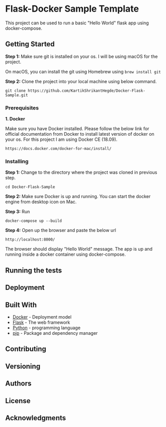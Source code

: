# Flask-Docker Sample Template

This project can be used to run a basic "Hello World" flask app using docker-compose.

## Getting Started

**Step 1:** Make sure git is installed on your os. I will be using macOS for the project.

On macOS, you can install the git using Homebrew using ```brew install git```

**Step 2:** Clone the project into your local machine using below command.

```git clone https://github.com/KartikShrikantHegde/Docker-Flask-Sample.git```

### Prerequisites

**1. Docker**

Make sure you have Docker installed. Please follow the below link for official documentation from Docker to install latest version of docker on your os. For this project I am using Docker CE (18.09).

```https://docs.docker.com/docker-for-mac/install/```

### Installing

**Step 1:** Change to the directory where the project was cloned in previous step.

```
cd Docker-Flask-Sample
```

**Step 2:** Make sure Docker is up and running. You can start the docker engine from desktop icon on Mac.

**Step 3:** Run

```
docker-compose up --build
```

**Step 4:** Open up the browser and paste the below url

```
http://localhost:8000/
```

The browser should display "Hello World" message. The app is up and running inside a docker container using docker-compose.

## Running the tests

## Deployment

## Built With

* [Docker](http://www.dropwizard.io/1.0.2/docs/) -  Deployment model
* [Flask](https://maven.apache.org/) - The web framework
* [Python](https://rometools.github.io/rome/) - programming language
* [pip](https://rometools.github.io/rome/) - Package and dependency manager

## Contributing

## Versioning

## Authors

## License

## Acknowledgments